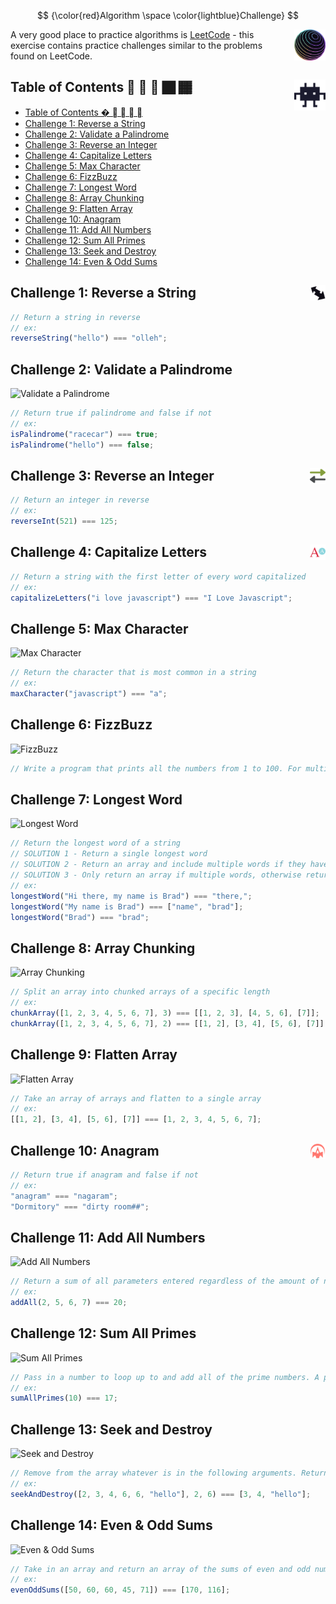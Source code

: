$$
{\color{red}Algorithm \space \color{lightblue}Challenge}
$$

<img src="./images/4-small.png" alt="Algorithm Challenge" width="50" align="right" style="margin-left: 10px;" />

A very good place to practice algorithms is [LeetCode](https://leetcode.com) - this exercise contains practice challenges similar to the problems found on LeetCode.

## Table of Contents 🏽 🏼 🏻 <img src="./images/alien.svg" alt="Table of Content" width="50" align="right" style="margin-left: 10px" /> 🏿 🏾

- [Table of Contents � 🏼 🏻 🏿 🏾](#table-of-contents-------)
- [Challenge 1: Reverse a String ](#challenge-1-reverse-a-string-)
- [Challenge 2: Validate a Palindrome](#challenge-2-validate-a-palindrome)
- [Challenge 3: Reverse an Integer ](#challenge-3-reverse-an-integer-)
- [Challenge 4: Capitalize Letters ](#challenge-4-capitalize-letters-)
- [Challenge 5: Max Character](#challenge-5-max-character)
- [Challenge 6: FizzBuzz](#challenge-6-fizzbuzz)
- [Challenge 7: Longest Word](#challenge-7-longest-word)
- [Challenge 8: Array Chunking](#challenge-8-array-chunking)
- [Challenge 9: Flatten Array](#challenge-9-flatten-array)
- [Challenge 10: Anagram ](#challenge-10-anagram-)
- [Challenge 11: Add All Numbers](#challenge-11-add-all-numbers)
- [Challenge 12: Sum All Primes](#challenge-12-sum-all-primes)
- [Challenge 13: Seek and Destroy](#challenge-13-seek-and-destroy)
- [Challenge 14: Even \& Odd Sums](#challenge-14-even--odd-sums)

## Challenge 1: Reverse a String <img src="./images/reversed-black.svg" alt="Algorithm Challenge" width="25" align="right" style="margin-left: 10px;" />

```javascript
// Return a string in reverse
// ex:
reverseString("hello") === "olleh";
```

## Challenge 2: Validate a Palindrome

![Validate a Palindrome](./images/palindrome-diagram.png)

```javascript
// Return true if palindrome and false if not
// ex:
isPalindrome("racecar") === true;
isPalindrome("hello") === false;
```

## Challenge 3: Reverse an Integer <img src="./images/reversed-grey.svg" alt="Algorithm Challenge" width="25" align="right" style="margin-left: 10px;" />

```javascript
// Return an integer in reverse
// ex:
reverseInt(521) === 125;
```

## Challenge 4: Capitalize Letters <img src="./images/capitalized.svg" alt="Algorithm Challenge" width="25" align="right" style="margin-left: 10px;" />

```javascript
// Return a string with the first letter of every word capitalized
// ex:
capitalizeLetters("i love javascript") === "I Love Javascript";
```

## Challenge 5: Max Character

![Max Character](./images/max-character-diagram.png)

```javascript
// Return the character that is most common in a string
// ex:
maxCharacter("javascript") === "a";
```

## Challenge 6: FizzBuzz

![FizzBuzz](./images/fizzbuzz-diagram.png)

```javascript
// Write a program that prints all the numbers from 1 to 100. For multiples of 3, instead of the number, print "Fizz", for multiples of 5 print "Buzz". For numbers which are multiples of both 3 and 5, print "FizzBuzz".
```

## Challenge 7: Longest Word

![Longest Word](./images/longest-word-diagram.png)

```javascript
// Return the longest word of a string
// SOLUTION 1 - Return a single longest word
// SOLUTION 2 - Return an array and include multiple words if they have the same length
// SOLUTION 3 - Only return an array if multiple words, otherwise return a string
// ex:
longestWord("Hi there, my name is Brad") === "there,";
longestWord("My name is Brad") === ["name", "brad"];
longestWord("Brad") === "brad";
```

## Challenge 8: Array Chunking

![Array Chunking](./images/array-chunking-diagram.png)

```javascript
// Split an array into chunked arrays of a specific length
// ex:
chunkArray([1, 2, 3, 4, 5, 6, 7], 3) === [[1, 2, 3], [4, 5, 6], [7]];
chunkArray([1, 2, 3, 4, 5, 6, 7], 2) === [[1, 2], [3, 4], [5, 6], [7]];
```

## Challenge 9: Flatten Array

![Flatten Array](./images/flatten-array-diagram.png)

```javascript
// Take an array of arrays and flatten to a single array
// ex:
[[1, 2], [3, 4], [5, 6], [7]] === [1, 2, 3, 4, 5, 6, 7];
```

## Challenge 10: Anagram <img src="./images/barrier.svg" alt="Algorithm Challenge" width="25" align="right" style="margin-left: 10px;" />

```javascript
// Return true if anagram and false if not
// ex:
"anagram" === "nagaram";
"Dormitory" === "dirty room##";
```

## Challenge 11: Add All Numbers

![Add All Numbers](./images/add-all-numbers-diagram.png)

```javascript
// Return a sum of all parameters entered regardless of the amount of numbers
// ex:
addAll(2, 5, 6, 7) === 20;
```

## Challenge 12: Sum All Primes

![Sum All Primes](./images/sum-all-primes-diagram.png)

```javascript
// Pass in a number to loop up to and add all of the prime numbers. A prime number is a whole number greater than 1 whose only factors are 1 and itself
// ex:
sumAllPrimes(10) === 17;
```

## Challenge 13: Seek and Destroy

![Seek and Destroy](./images/seek-and-destroy-diagram.png)

```javascript
// Remove from the array whatever is in the following arguments. Return the leftover numbers in an array
// ex:
seekAndDestroy([2, 3, 4, 6, 6, "hello"], 2, 6) === [3, 4, "hello"];
```

## Challenge 14: Even & Odd Sums

![Even & Odd Sums](./images/even-odd-sums-diagram.png)

```javascript
// Take in an array and return an array of the sums of even and odd numbers
// ex:
evenOddSums([50, 60, 60, 45, 71]) === [170, 116];
```

$$
$$
